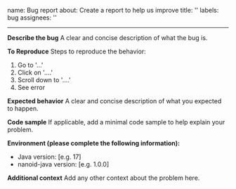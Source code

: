 name: Bug report
about: Create a report to help us improve
title: ''
labels: bug
assignees: ''

---

**Describe the bug**
A clear and concise description of what the bug is.

**To Reproduce**
Steps to reproduce the behavior:
1. Go to '...'
2. Click on '....'
3. Scroll down to '....'
4. See error

**Expected behavior**
A clear and concise description of what you expected to happen.

**Code sample**
If applicable, add a minimal code sample to help explain your problem.

**Environment (please complete the following information):**
 - Java version: [e.g. 17]
 - nanoid-java version: [e.g. 1.0.0]

**Additional context**
Add any other context about the problem here.
